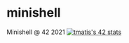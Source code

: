 # minishell
Minishell @ 42 2021
[![tmatis's 42 stats](https://badge42.herokuapp.com/api/stats/tmatis)](https://github.com/JaeSeoKim/badge42)
